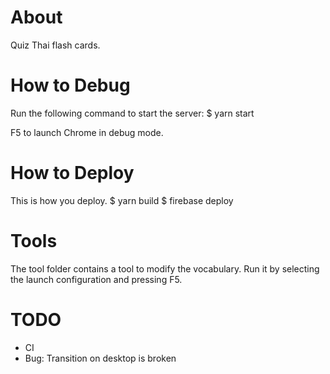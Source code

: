 # About

Quiz Thai flash cards.

# How to Debug

Run the following command to start the server:
    $ yarn start

F5 to launch Chrome in debug mode.

# How to Deploy
This is how you deploy.
    $ yarn build
    $ firebase deploy
    

# Tools

The tool folder contains a tool to modify the vocabulary.  Run it by selecting the launch configuration and pressing F5.

# TODO
- CI
- Bug: Transition on desktop is broken
